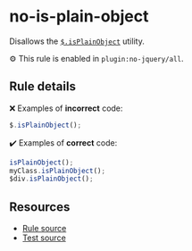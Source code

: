 # no-is-plain-object

Disallows the [`$.isPlainObject`](https://api.jquery.com/jQuery.isPlainObject/) utility.

⚙️ This rule is enabled in `plugin:no-jquery/all`.

## Rule details

❌ Examples of **incorrect** code:
```js
$.isPlainObject();
```

✔️ Examples of **correct** code:
```js
isPlainObject();
myClass.isPlainObject();
$div.isPlainObject();
```

## Resources

* [Rule source](/src/rules/no-is-plain-object.js)
* [Test source](/tests/rules/no-is-plain-object.js)
